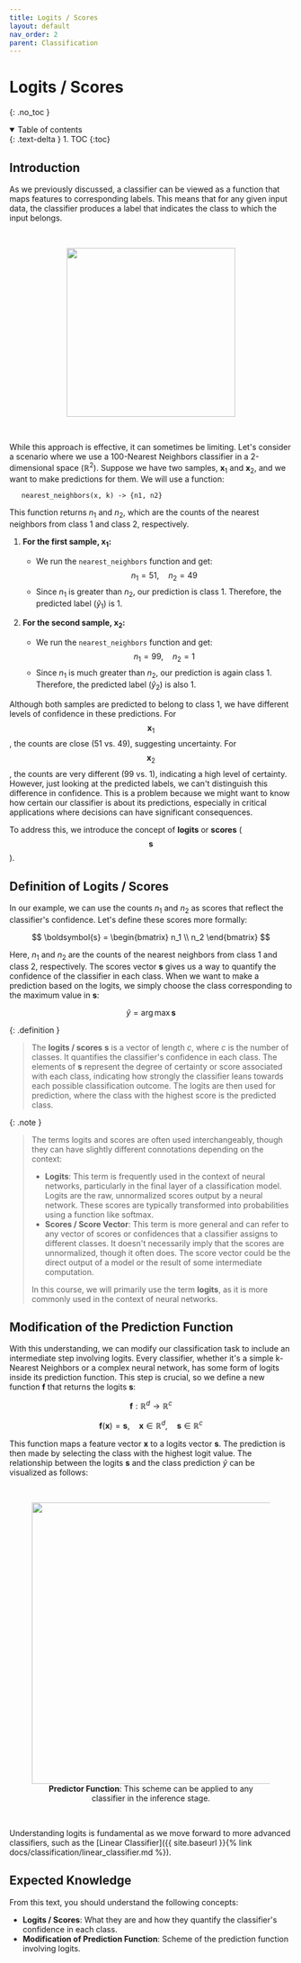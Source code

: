 ```yaml
---
title: Logits / Scores
layout: default
nav_order: 2
parent: Classification
---
```


# Logits / Scores
{: .no_toc }

<details open markdown="block">
  <summary>
    Table of contents
  </summary>
  {: .text-delta }
1. TOC
{:toc}
</details>

## Introduction

As we previously discussed, a classifier can be viewed as a function that maps features to corresponding labels. This means that for any given input data, the classifier produces a label that indicates the class to which the input belongs.

<br>
<div align="center">
<figure>
      <img src="{{ site.baseurl }}/assets/images/predictor_function.png" width="300px"/>
      <a id="predictor_function"></a>
</figure>
</div>
<br>

While this approach is effective, it can sometimes be limiting. Let's consider a scenario where we use a 100-Nearest Neighbors classifier in a 2-dimensional space ($\mathbb{R}^{2}$). Suppose we have two samples, $\boldsymbol{x}_{1}$ and $\boldsymbol{x}_{2}$, and we want to make predictions for them. We will use a function:

```
   nearest_neighbors(x, k) -> {n1, n2}
```

This function returns $n_1$ and $n_2$, which are the counts of the nearest neighbors from class 1 and class 2, respectively.

1. **For the first sample, $\boldsymbol{x}_{1}$:**
   - We run the `nearest_neighbors` function and get:
     $$n_1 = 51, \quad n_2 = 49$$
   - Since $n_1$ is greater than $n_2$, our prediction is class 1. Therefore, the predicted label ($\hat{y}_1$) is 1.

2. **For the second sample, $\boldsymbol{x}_{2}$:**
   - We run the `nearest_neighbors` function and get:
     $$n_1 = 99, \quad n_2 = 1$$
   - Since $n_1$ is much greater than $n_2$, our prediction is again class 1. Therefore, the predicted label ($\hat{y}_2$) is also 1.

Although both samples are predicted to belong to class 1, we have different levels of confidence in these predictions. For $$\boldsymbol{x}_{1}$$, the counts are close (51 vs. 49), suggesting uncertainty. For $$\boldsymbol{x}_{2}$$, the counts are very different (99 vs. 1), indicating a high level of certainty. However, just looking at the predicted labels, we can't distinguish this difference in confidence. This is a problem because we might want to know how certain our classifier is about its predictions, especially in critical applications where decisions can have significant consequences.

To address this, we introduce the concept of **logits** or **scores** ($$\boldsymbol{s}$$).

## Definition of Logits / Scores

In our example, we can use the counts $n_1$ and $n_2$ as scores that reflect the classifier's confidence. Let's define these scores more formally:

$$
\boldsymbol{s} = \begin{bmatrix} n_1 \\ n_2 \end{bmatrix}
$$

Here, $n_1$ and $n_2$ are the counts of the nearest neighbors from class 1 and class 2, respectively. The scores vector $\boldsymbol{s}$ gives us a way to quantify the confidence of the classifier in each class. When we want to make a prediction based on the logits, we simply choose the class corresponding to the maximum value in $\boldsymbol{s}$:

$$
\hat{y} = \arg\max \boldsymbol{s}
$$

{: .definition }
> The **logits / scores** $\boldsymbol{s}$ is a vector of length $c$, where $c$ is the number of classes. It quantifies the classifier's confidence in each class. The elements of $\boldsymbol{s}$ represent the degree of certainty or score associated with each class, indicating how strongly the classifier leans towards each possible classification outcome. The logits are then used for prediction, where the class with the highest score is the predicted class.

{: .note }
> The terms logits and scores are often used interchangeably, though they can have slightly different connotations depending on the context:
>
>- **Logits**: This term is frequently used in the context of neural networks, particularly in the final layer of a classification model. Logits are the raw, unnormalized scores output by a neural network. These scores are typically transformed into probabilities using a function like softmax.
>- **Scores / Score Vector**: This term is more general and can refer to any vector of scores or confidences that a classifier assigns to different classes. It doesn't necessarily imply that the scores are unnormalized, though it often does. The score vector could be the direct output of a model or the result of some intermediate computation.
>
> In this course, we will primarily use the term **logits**, as it is more commonly used in the context of neural networks.

## Modification of the Prediction Function

With this understanding, we can modify our classification task to include an intermediate step involving logits. Every classifier, whether it's a simple k-Nearest Neighbors or a complex neural network, has some form of logits inside its prediction function. This step is crucial, so we define a new function $\boldsymbol{f}$ that returns the logits $\boldsymbol{s}$:

$$
\boldsymbol{f}: \mathbb{R}^{d} \rightarrow \mathbb{R}^{c}
$$

$$
\boldsymbol{f}(\boldsymbol{x}) = \boldsymbol{s}, \quad \boldsymbol{x} \in \mathbb{R}^{d}, \quad \boldsymbol{s} \in \mathbb{R}^{c}
$$

This function maps a feature vector $\boldsymbol{x}$ to a logits vector $\boldsymbol{s}$. The prediction is then made by selecting the class with the highest logit value. The relationship between the logits $\boldsymbol{s}$ and the class prediction $\hat{y}$ can be visualized as follows:

<br>
<div align="center">
<figure>
      <img src="{{ site.baseurl }}/assets/images/predictor_detailed.png" width="500px"/>
      <a id="predictor_detailed"></a>
      <figcaption><strong>Predictor Function</strong>: This scheme can be applied to any classifier in the inference stage.</figcaption>
</figure>
</div>
<br>

Understanding logits is fundamental as we move forward to more advanced classifiers, such as the [Linear Classifier]({{ site.baseurl }}{% link docs/classification/linear_classifier.md %}).

## Expected Knowledge

From this text, you should understand the following concepts:

- **Logits / Scores**: What they are and how they quantify the classifier's confidence in each class.
- **Modification of Prediction Function**: Scheme of the prediction function involving logits.